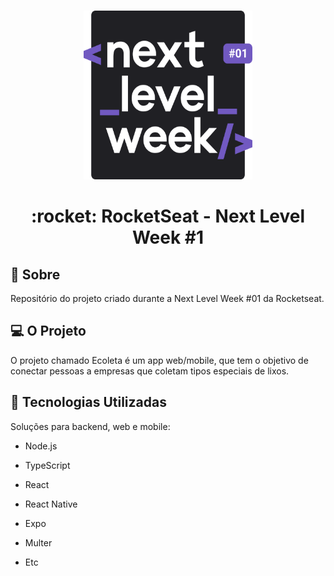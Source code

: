 <!-- PROJECT LOGO -->
<br />
<p align="center">
  <img src="https://raw.githubusercontent.com/bernardohmr/next-level-week-01/e05106215839a4d38b3be5fcfbdc1e338de4abbe/.github/logo.svg" alt="Logo" width="270" height="270">

  <h1 align="center">:rocket:  RocketSeat - Next Level Week #1</h1>
</p>

##  :memo: Sobre

Repositório do projeto criado durante a Next Level Week #01 da Rocketseat.

##  :computer: O Projeto

O projeto chamado Ecoleta é um app web/mobile, que tem o objetivo de conectar pessoas a empresas que coletam tipos especiais de lixos.

##  :rocket: Tecnologias Utilizadas

Soluções para backend, web e mobile:

- Node.js

- TypeScript

- React

- React Native

- Expo

- Multer

- Etc
